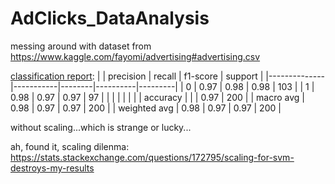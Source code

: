 # AdClicks_DataAnalysis
messing around with dataset from https://www.kaggle.com/fayomi/advertising#advertising.csv

[classification report](https://scikit-learn.org/stable/modules/generated/sklearn.metrics.classification_report.html):
|              | precision | recall | f1-score | support |
|--------------|-----------|--------|----------|---------|
| 0            | 0.97      | 0.98   | 0.98     | 103     |
| 1            | 0.98      | 0.97   | 0.97     | 97      |
|              |           |        |          |         |
| accuracy     |           |        | 0.97     | 200     |
| macro avg    | 0.98      | 0.97   | 0.97     | 200     |
| weighted avg | 0.98      | 0.97   | 0.97     | 200     |


without scaling...which is strange or lucky...

ah, found it, scaling dilenma: https://stats.stackexchange.com/questions/172795/scaling-for-svm-destroys-my-results
